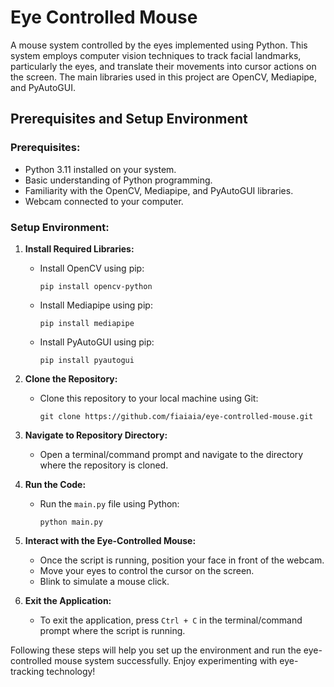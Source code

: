 # Eye Controlled Mouse
A mouse system controlled by the eyes implemented using Python. This system employs computer vision techniques to track facial landmarks, particularly the eyes, and translate their movements into cursor actions on the screen. The main libraries used in this project are OpenCV, Mediapipe, and PyAutoGUI.

## Prerequisites and Setup Environment
### Prerequisites:
- Python 3.11 installed on your system.
- Basic understanding of Python programming.
- Familiarity with the OpenCV, Mediapipe, and PyAutoGUI libraries.
- Webcam connected to your computer.

### Setup Environment:
1. **Install Required Libraries:**
   - Install OpenCV using pip:
     ```
     pip install opencv-python
     ```
   - Install Mediapipe using pip:
     ```
     pip install mediapipe
     ```
   - Install PyAutoGUI using pip:
     ```
     pip install pyautogui
     ```

2. **Clone the Repository:**
   - Clone this repository to your local machine using Git:
     ```
     git clone https://github.com/fiaiaia/eye-controlled-mouse.git
     ```

3. **Navigate to Repository Directory:**
   - Open a terminal/command prompt and navigate to the directory where the repository is cloned.

4. **Run the Code:**
   - Run the `main.py` file using Python:
     ```
     python main.py
     ```

5. **Interact with the Eye-Controlled Mouse:**
   - Once the script is running, position your face in front of the webcam.
   - Move your eyes to control the cursor on the screen.
   - Blink to simulate a mouse click.

6. **Exit the Application:**
   - To exit the application, press `Ctrl + C` in the terminal/command prompt where the script is running.

Following these steps will help you set up the environment and run the eye-controlled mouse system successfully. Enjoy experimenting with eye-tracking technology!
